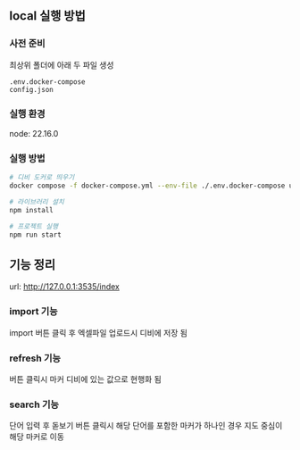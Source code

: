 ## local 실행 방법

### 사전 준비

최상위 폴더에 아래 두 파일 생성

```
.env.docker-compose
config.json
```

### 실행 환경

node: 22.16.0

### 실행 방법

```bash
# 디비 도커로 띄우기
docker compose -f docker-compose.yml --env-file ./.env.docker-compose up -d

# 라이브러리 설치
npm install

# 프로젝트 실행
npm run start
```

## 기능 정리

url: http://127.0.0.1:3535/index

### import 기능

import 버튼 클릭 후 엑셀파일 업로드시 디비에 저장 됨

### refresh 기능

버튼 클릭시 마커 디비에 있는 값으로 현행화 됨

### search 기능

단어 입력 후 돋보기 버튼 클릭시 해당 단어를 포함한 마커가 하나인 경우 지도 중심이 해당 마커로 이동
